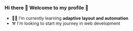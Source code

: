 ### Hi there 👋 Welcome to my profile 💜

- 👨‍🎓 I’m currently learning **adaptive layout and automation**
- ⚒ I'm looking to start my journey in web development
